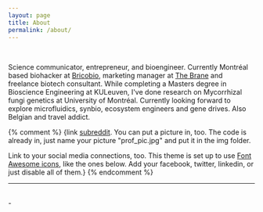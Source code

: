 ```yaml
---
layout: page
title: About
permalink: /about/
---
```



<br/>

Science communicator, entrepreneur, and bioengineer.
Currently Montréal based biohacker at <a href="http://brico.bio" target="blank">Bricobio</a>, marketing manager at <a href="http://www.thebrane.com" target="blank">The Brane</a> and freelance biotech consultant.
While completing a Masters degree in Bioscience Engineering at KULeuven, I've done research on Mycorrhizal fungi genetics at University of Montréal. Currently looking forward to explore microfluidics, synbio, ecosystem engineers and gene drives.
Also Belgian and travel addict.

{% comment %}
{link <a href="http://reddit.com" target="blank">subreddit</a>. You can put a picture in, too. The code is already in, just name your picture "prof_pic.jpg" and put it in the img folder.

Link to your social media connections, too. This theme is set up to use <a href="http://fortawesome.github.io/Font-Awesome/" target="blank">Font Awesome icons</a>, like the ones below. Add your facebook, twitter, linkedin, or just disable all of them.}
{% endcomment %}
<hr/>
<br/>
<span class="contacticon center">
	<a href="https://twitter.com/kenzasaml" target="blank"><i class="fa fa-twitter fa-fw"></i></a>
	<a href="mailto:admin@kenza.science" target="blank"><i class="fa fa-envelope-o fa-fw fa--1x"></i></a>
</span>
<div class="col three caption">
	-
</div>
